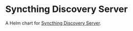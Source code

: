 # Syncthing Discovery Server

A Helm chart for [Syncthing Discovery Server](https://docs.syncthing.net/users/stdiscosrv.html).

